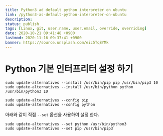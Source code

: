 ```yaml
---
title: Python3 ad default python interpreter on ubuntu
link: /python3-as-default-python-interpreter-on-ubuntu
description: 
status: publish
tags: [Linux, git, user.name, user.email, override, overriding]
date: 2020-10-21 09:41:48 +0900
lastmod: 2020-11-16 09:37:41 +0900
banner: https://source.unsplash.com/eic5Tq8YMk
---
```


# Python 기본 인터프리터 설정 하기

```
sudo update-alternatives --install /usr/bin/pip pip /usr/bin/pip3 10
sudo update-alternatives --install /usr/bin/python python /usr/bin/python3 10

sudo update-alternatives --config pip
sudo update-alternatives --config python
```

<!--more-->

아래와 같이 직접 `--set` 옵션을 사용하여 설정 한다. 

```
sudo update-alternatives --set python /usr/bin/python3
sudo update-alternatives --set pip /usr/bin/pip3
```
